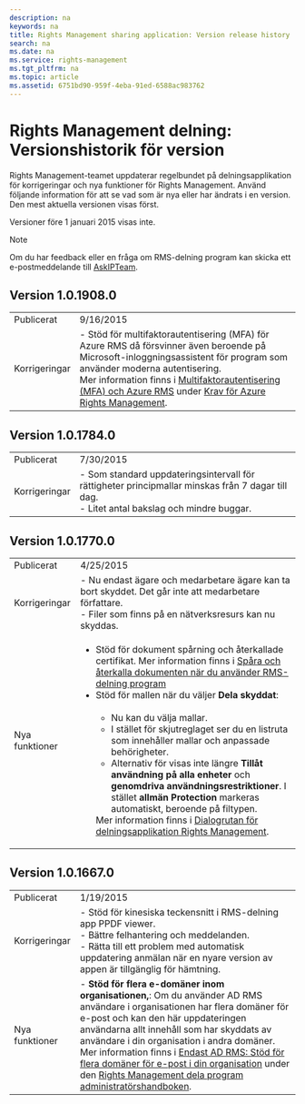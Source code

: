```yaml
---
description: na
keywords: na
title: Rights Management sharing application: Version release history
search: na
ms.date: na
ms.service: rights-management
ms.tgt_pltfrm: na
ms.topic: article
ms.assetid: 6751bd90-959f-4eba-91ed-6588ac983762
---
```

# Rights Management delning: Versionshistorik f&#246;r version
Rights Management-teamet uppdaterar regelbundet på delningsapplikation för korrigeringar och nya funktioner för Rights Management. Använd följande information för att se vad som är nya eller har ändrats i en version. Den mest aktuella versionen visas först.

Versioner före 1 januari 2015 visas inte.

> [!NOTE]
> Om du har feedback eller en fråga om RMS-delning program kan skicka ett e-postmeddelande till [AskIPTeam](mailto:AskIPTeam@microsoft.com?subject=RMS%20sharing%20app:%20Feedback%20or%20question).

## Version 1.0.1908.0

|||
|-|-|
|Publicerat|9/16/2015|
|Korrigeringar|-   Stöd för multifaktorautentisering (MFA) för Azure RMS då försvinner även beroende på Microsoft-inloggningsassistent för program som använder moderna autentisering.<br />    Mer information finns i [Multifaktorautentisering (MFA) och Azure RMS](../Topic/Requirements_for_Azure_Rights_Management.md#BKMK_MFA)   under  [Krav för Azure Rights Management](../Topic/Requirements_for_Azure_Rights_Management.md).|

## Version 1.0.1784.0

|||
|-|-|
|Publicerat|7/30/2015|
|Korrigeringar|-   Som standard uppdateringsintervall för rättigheter principmallar minskas från 7 dagar till dag.<br />-   Litet antal bakslag och mindre buggar.|

## Version 1.0.1770.0

|||
|-|-|
|Publicerat|4/25/2015|
|Korrigeringar|-   Nu endast ägare och medarbetare ägare kan ta bort skyddet. Det går inte att medarbetare författare.<br />-   Filer som finns på en nätverksresurs kan nu skyddas.|
|Nya funktioner|<ul><li>Stöd för dokument spårning och återkallade certifikat. Mer information finns i [Spåra och återkalla dokumenten när du använder RMS-delning program](../Topic/Track_and_revoke_your_documents_when_you_use_the_RMS_sharing_application.md)</li><li>Stöd för mallen när du väljer **Dela skyddat**:<br /><br /><ul><li>Nu kan du välja mallar.</li><li>I stället för skjutreglaget ser du en listruta som innehåller mallar och anpassade behörigheter.</li><li>Alternativ för visas inte längre **Tillåt användning på alla enheter** och **genomdriva användningsrestriktioner**. I stället **allmän Protection** markeras automatiskt, beroende på filtypen.</li></ul>    Mer information finns i [Dialogrutan för delningsapplikation Rights Management](../Topic/Dialog_box_options_for_the_Rights_Management_sharing_application.md).</li></ul>|

## Version 1.0.1667.0

|||
|-|-|
|Publicerat|1/19/2015|
|Korrigeringar|-   Stöd för kinesiska teckensnitt i RMS-delning app PPDF viewer.<br />-   Bättre felhantering och meddelanden.<br />-   Rätta till ett problem med automatisk uppdatering anmälan när en nyare version av appen är tillgänglig för hämtning.|
|Nya funktioner|-   **Stöd för flera e-domäner inom organisationen,**: Om du använder AD RMS användare i organisationen har flera domäner för e-post och kan den här uppdateringen användarna allt innehåll som har skyddats av användare i din organisation i andra domäner. Mer information finns i [Endast AD RMS: Stöd för flera domäner för e-post i din organisation](../Topic/Rights_Management_sharing_application_administrator_guide.md#BKMK_FederatedDomains) under den [Rights Management dela program administratörshandboken](../Topic/Rights_Management_sharing_application_administrator_guide.md).|
